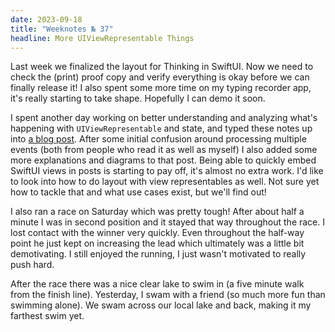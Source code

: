```yaml
---
date: 2023-09-18
title: "Weeknotes № 37"
headline: More UIViewRepresentable Things
---
```


Last week we finalized the layout for Thinking in SwiftUI. Now we need to check the (print) proof copy and verify everything is okay before we can finally release it! I also spent some more time on my typing recorder app, it's really starting to take shape. Hopefully I can demo it soon. 

I spent another day working on better understanding and analyzing what's happening with `UIViewRepresentable` and state, and typed these notes up into [a blog post](/post/view-representable). After some initial confusion around processing multiple events (both from people who read it as well as myself) I also added some more explanations and diagrams to that post. Being able to quickly embed SwiftUI views in posts is starting to pay off, it's almost no extra work. I'd like to look into how to do layout with view representables as well. Not sure yet how to tackle that and what use cases exist, but we'll find out!

I also ran a race on Saturday which was pretty tough! After about half a minute I was in second position and it stayed that way throughout the race. I lost contact with the winner very quickly. Even throughout the half-way point he just kept on increasing the lead which ultimately was a little bit demotivating. I still enjoyed the running, I just wasn't motivated to really push hard.

After the race there was a nice clear lake to swim in (a five minute walk from the finish line). Yesterday, I swam with a friend (so much more fun than swimming alone). We swam across our local lake and back, making it my farthest swim yet.
